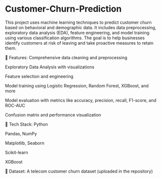 # Customer-Churn-Prediction

This project uses machine learning techniques to predict customer churn based on behavioral and demographic data. It includes data preprocessing, exploratory data analysis (EDA), feature engineering, and model training using various classification algorithms. The goal is to help businesses identify customers at risk of leaving and take proactive measures to retain them.

🔧 Features:
Comprehensive data cleaning and preprocessing

Exploratory Data Analysis with visualizations

Feature selection and engineering

Model training using Logistic Regression, Random Forest, XGBoost, and more

Model evaluation with metrics like accuracy, precision, recall, F1-score, and ROC-AUC

Confusion matrix and performance visualization

🧠 Tech Stack:
Python

Pandas, NumPy

Matplotlib, Seaborn

Scikit-learn

XGBoost

📁 Dataset:
A telecom customer churn dataset (uploaded in the repository)
